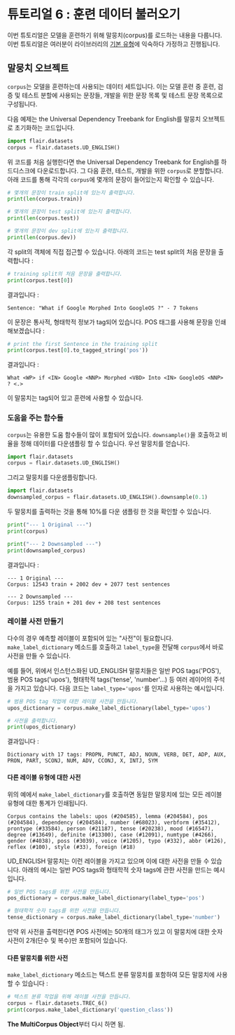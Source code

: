 # 튜토리얼 6 : 훈련 데이터 불러오기
이번 튜토리얼은 모델을 훈련하기 위해 말뭉치(corpus)를 로드하는 내용을 다룹니다. 
이번 튜토리얼은 여러분이 라이브러리의 [기본 유형](/resources/docs/TUTORIAL_1_BASICS.md)에 익숙하다 가정하고 진행됩니다.

## 말뭉치 오브젝트
`corpus`는 모델을 훈련하는데 사용되는 데이터 세트입니다. 이는 모델 훈련 중 훈련, 검증 및 테스트 분할에 사용되는 문장들, 개발을 위한 문장 목록 및 테스트 문장 목록으로 구성됩니다.

다음 예제는 the Universal Dependency Treebank for English를 말뭉치 오브젝트로 초기화하는 코드입니다.
```python
import flair.datasets
corpus = flair.datasets.UD_ENGLISH()
```
위 코드를 처음 실행한다면 the Universal Dependency Treebank for English를 하드디스크에 다운로드합니다.
그 다음 훈련, 테스트, 개발을 위한 `corpus`로 분할합니다. 아래 코드를 통해 각각의 `corpus`에 몇개의 문장이 들어있는지 확인할 수 있습니다.
```python
# 몇개의 문장이 train split에 있는지 출력합니다.
print(len(corpus.train))

# 몇개의 문장이 test split에 있는지 출력합니다.
print(len(corpus.test))

# 몇개의 문장이 dev split에 있는지 출력합니다.
print(len(corpus.dev))
```

각 split의 객체에 직접 접근할 수 있습니다. 아래의 코드는 test split의 처음 문장을 출력합니다 :
```python
# training split의 처음 문장을 출력합니다.
print(corpus.test[0])
```
결과입니다 : 
```console
Sentence: "What if Google Morphed Into GoogleOS ?" - 7 Tokens
```

이 문장은 통사적, 형태학적 정보가 tag되어 있습니다. POS 태그를 사용해 문장을 인쇄해보겠습니다 :
```python
# print the first Sentence in the training split
print(corpus.test[0].to_tagged_string('pos'))
```
결과입니다 : 
```console
What <WP> if <IN> Google <NNP> Morphed <VBD> Into <IN> GoogleOS <NNP> ? <.>
```
이 말뭉치는 tag되어 있고 훈련에 사용할 수 있습니다.

### 도움을 주는 함수들
`corpus`는 유용한 도움 함수들이 많이 포함되어 있습니다. `downsample()`을 호출하고 비율을 정해 데이터를 다운샘플링 할 수 있습니다. 
우선 말뭉치를 얻습니다.
```python
import flair.datasets
corpus = flair.datasets.UD_ENGLISH()
```
그리고 말뭉치를 다운샘플링합니다.
```python
import flair.datasets
downsampled_corpus = flair.datasets.UD_ENGLISH().downsample(0.1)
```
두 말뭉치를 출력하는 것을 통해 10%를 다운 샘플링 한 것을 확인할 수 있습니다.
```python
print("--- 1 Original ---")
print(corpus)

print("--- 2 Downsampled ---")
print(downsampled_corpus)
```
결과입니다 :
```console
--- 1 Original ---
Corpus: 12543 train + 2002 dev + 2077 test sentences

--- 2 Downsampled ---
Corpus: 1255 train + 201 dev + 208 test sentences
```

### 레이블 사전 만들기
다수의 경우 예측할 레이블이 포함되어 있는 "사전"이 필요합니다. `make_label_dictionary` 메소드를 호출하고 `label_type`을 전달해 `corpus`에서 바로 사전을 만들 수 있습니다.

예를 들어, 위에서 인스턴스화된 UD_ENGLISH 말뭉치들은 일반 POS tags('POS'), 범용 POS tags('upos'), 형태학적 tags('tense', 'number'...) 등 여러 레이어의 주석을 가지고 있습니다. 다음 코드는 `label_type='upos'`를 인자로 사용하는 예시입니다.
```python
# 범용 POS tag 작업에 대한 레이블 사전을 만듭니다.
upos_dictionary = corpus.make_label_dictionary(label_type='upos')

# 사전을 출력합니다.
print(upos_dictionary)
```
결과입니다 :
```console
Dictionary with 17 tags: PROPN, PUNCT, ADJ, NOUN, VERB, DET, ADP, AUX, PRON, PART, SCONJ, NUM, ADV, CCONJ, X, INTJ, SYM
```

#### 다른 레이블 유형에 대한 사전
위의 예에서 `make_label_dictionary`를 호출하면 동일한 말뭉치에 있는 모든 레이블 유형에 대한 통계가 인쇄됩니다.
```console
Corpus contains the labels: upos (#204585), lemma (#204584), pos (#204584), dependency (#204584), number (#68023), verbform (#35412), prontype (#33584), person (#21187), tense (#20238), mood (#16547), degree (#13649), definite (#13300), case (#12091), numtype (#4266), gender (#4038), poss (#3039), voice (#1205), typo (#332), abbr (#126), reflex (#100), style (#33), foreign (#18)
```
UD_ENGLISH 말뭉치는 이런 레이블을 가지고 있으며 이에 대한 사전을 만들 수 있습니다. 아래의 예시는 일반 POS tags와 형태학적 숫자 tags에 관한 사전을 만드는 예시입니다.
```python
# 일반 POS tags를 위한 사전을 만듭니다.
pos_dictionary = corpus.make_label_dictionary(label_type='pos')

# 형태학적 숫자 tags를 위한 사전을 만듭니다.
tense_dictionary = corpus.make_label_dictionary(label_type='number')
```
만약 위 사전을 출력한다면 POS 사전에는 50개의 태그가 있고 이 말뭉치에 대한 숫자 사전이 2개(단수 및 복수)만 포함되어 있습니다.

#### 다른 말뭉치를 위한 사전
`make_label_dictionary` 메소드는 텍스트 분류 말뭉치를 포함하여 모든 말뭉치에 사용할 수 있습니다 :
```python
# 텍스트 분류 작업을 위해 레이블 사전을 만듭니다.
corpus = flair.datasets.TREC_6()
print(corpus.make_label_dictionary('question_class'))
```

**The MultiCorpus Object**부터 다시 하면 됨.
